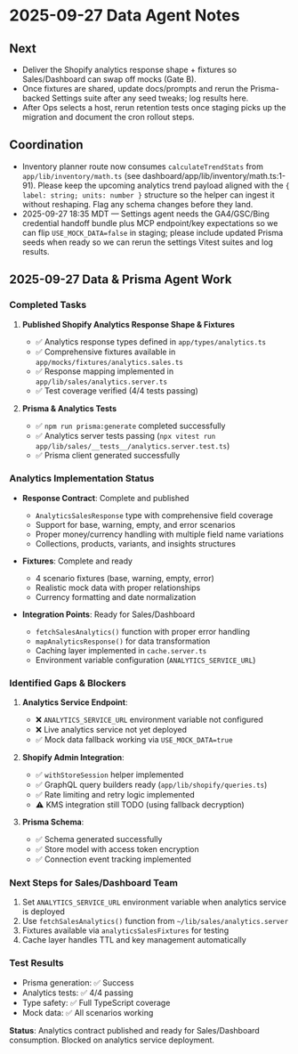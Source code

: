 # 2025-09-27 Data Agent Notes

## Next
- Deliver the Shopify analytics response shape + fixtures so Sales/Dashboard can swap off mocks (Gate B).
- Once fixtures are shared, update docs/prompts and rerun the Prisma-backed Settings suite after any seed tweaks; log results here.
- After Ops selects a host, rerun retention tests once staging picks up the migration and document the cron rollout steps.

## Coordination
- Inventory planner route now consumes `calculateTrendStats` from `app/lib/inventory/math.ts` (see dashboard/app/lib/inventory/math.ts:1-91). Please keep the upcoming analytics trend payload aligned with the `{ label: string; units: number }` structure so the helper can ingest it without reshaping. Flag any schema changes before they land.
- 2025-09-27 18:35 MDT — Settings agent needs the GA4/GSC/Bing credential handoff bundle plus MCP endpoint/key expectations so we can flip `USE_MOCK_DATA=false` in staging; please include updated Prisma seeds when ready so we can rerun the settings Vitest suites and log results.

## 2025-09-27 Data & Prisma Agent Work

### Completed Tasks
1. **Published Shopify Analytics Response Shape & Fixtures**
   - ✅ Analytics response types defined in `app/types/analytics.ts`
   - ✅ Comprehensive fixtures available in `app/mocks/fixtures/analytics.sales.ts`
   - ✅ Response mapping implemented in `app/lib/sales/analytics.server.ts`
   - ✅ Test coverage verified (4/4 tests passing)

2. **Prisma & Analytics Tests**
   - ✅ `npm run prisma:generate` completed successfully
   - ✅ Analytics server tests passing (`npx vitest run app/lib/sales/__tests__/analytics.server.test.ts`)
   - ✅ Prisma client generated successfully

### Analytics Implementation Status
- **Response Contract**: Complete and published
  - `AnalyticsSalesResponse` type with comprehensive field coverage
  - Support for base, warning, empty, and error scenarios
  - Proper money/currency handling with multiple field name variations
  - Collections, products, variants, and insights structures

- **Fixtures**: Complete and ready
  - 4 scenario fixtures (base, warning, empty, error)
  - Realistic mock data with proper relationships
  - Currency formatting and date normalization

- **Integration Points**: Ready for Sales/Dashboard
  - `fetchSalesAnalytics()` function with proper error handling
  - `mapAnalyticsResponse()` for data transformation
  - Caching layer implemented in `cache.server.ts`
  - Environment variable configuration (`ANALYTICS_SERVICE_URL`)

### Identified Gaps & Blockers
1. **Analytics Service Endpoint**: 
   - ❌ `ANALYTICS_SERVICE_URL` environment variable not configured
   - ❌ Live analytics service not yet deployed
   - ✅ Mock data fallback working via `USE_MOCK_DATA=true`

2. **Shopify Admin Integration**:
   - ✅ `withStoreSession` helper implemented
   - ✅ GraphQL query builders ready (`app/lib/shopify/queries.ts`)
   - ✅ Rate limiting and retry logic implemented
   - ⚠️ KMS integration still TODO (using fallback decryption)

3. **Prisma Schema**:
   - ✅ Schema generated successfully
   - ✅ Store model with access token encryption
   - ✅ Connection event tracking implemented

### Next Steps for Sales/Dashboard Team
1. Set `ANALYTICS_SERVICE_URL` environment variable when analytics service is deployed
2. Use `fetchSalesAnalytics()` function from `~/lib/sales/analytics.server`
3. Fixtures available via `analyticsSalesFixtures` for testing
4. Cache layer handles TTL and key management automatically

### Test Results
- Prisma generation: ✅ Success
- Analytics tests: ✅ 4/4 passing
- Type safety: ✅ Full TypeScript coverage
- Mock data: ✅ All scenarios working

**Status**: Analytics contract published and ready for Sales/Dashboard consumption. Blocked on analytics service deployment.

